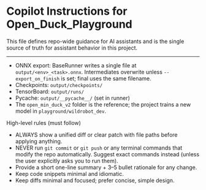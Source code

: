 # Copilot Instructions for Open_Duck_Playground

This file defines repo-wide guidance for AI assistants and is the single source of truth for assistant behavior in this project.

---

- ONNX export: BaseRunner writes a single file at `output/<env>_<task>.onnx`. Intermediates overwrite unless `--export_on_finish` is set; final uses the same filename.
- Checkpoints: `output/checkpoints/`
- TensorBoard: `output/runs/`
- Pycache: `output/__pycache__/` (set in runner)
- The `open_min_duck_v2` folder is the reference; the project trains a new model in `playground/wildrobot_dev`.

High-level rules (must follow)
- ALWAYS show a unified diff or clear patch with file paths before applying anything.
- NEVER run `git commit` or `git push` or any terminal commands that modify the repo automatically. Suggest exact commands instead (unless the user explicitly asks you to run them).
- Provide a short one-line summary + 3–5 bullet rationale for any change.
- Keep code snippets minimal and idiomatic.
- Keep diffs minimal and focused; prefer concise, simple design.
